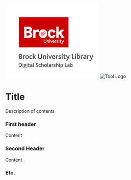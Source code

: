 ![DSL Logo][dsllogo]  ![Tool Logo][toollogo]


# Title
Description of contents

### First header
Content

### Second Header

Content

### Etc.
 
 
 











[dsllogo]: dsl_logo.png
[toollogo]: LOGO-FILENAME-HERE
